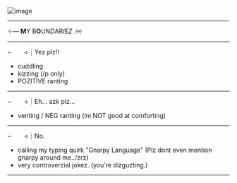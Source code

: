 ![image](https://github.com/user-attachments/assets/031976ea-90b6-441c-96f8-fa671b14ba88)
***
✧— **M**Y B**O**UN*D*AR*I*E*Z* .୨୧
***
⌢  ⟢┊Yez plz!!
* cuddling
* kizzing (/p only)
* POZITIVE ranting

***

⌢  ⟢┊Eh... azk plz...
* venting  /  NEG ranting (im NOT good at comforting)

***


⌢  ⟢┊No.
* calling my typing quirk "Gnarpy Language" (Plz dont even mention gnarpy around me../zrz)
* very controverzial jokez. (you're dizguzting.)
***
